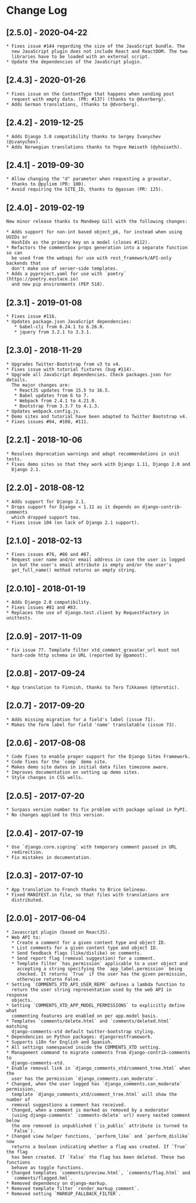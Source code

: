 # Change Log

## [2.5.0] - 2020-04-22

    * Fixes issue #144 regarding the size of the JavaScript bundle. The
      new JavaScript plugin does not include React and ReactDOM. The two
      libraries have to be loaded with an external script.
    * Update the dependencies of the JavaScript plugin.

## [2.4.3] - 2020-01-26

    * Fixes issue on the ContentType that happens when sending post
      request with empty data. (PR: #137) (thanks to @dvorberg).
    * Adds German translations, (thanks to @dvorberg).

## [2.4.2] - 2019-12-25

    * Adds Django 3.0 compatibility thanks to Sergey Ivanychev (@ivanychev).
    * Adds Norwegian translations thanks to Yngve Høiseth (@yhoiseth).


## [2.4.1] - 2019-09-30

    * Allow changing the "d" parameter when requesting a gravatar,
      thanks to @pylixm (PR: 100).
    * Avoid requiring the SITE_ID, thanks to @gassan (PR: 125).

## [2.4.0] - 2019-02-19

    New minor release thanks to Mandeep Gill with the following changes:

    * Adds support for non-int based object_pk, for instead when using UUIDs or
      HashIds as the primary key on a model (closes #112).
    * Refactors the commentbox props generation into a separate function so can
      be used from the webapi for use with rest_framework/API-only backends that
      don't make use of server-side templates.
    * Adds a pyproject.yaml for use with `poetry` (https://poetry.eustace.io)
      and new pip environments (PEP 518).

## [2.3.1] - 2019-01-08

    * Fixes issue #116.
    * Updates package.json JavaScript dependencies:
       * babel-cli from 6.24.1 to 6.26.0.
       * jquery from 3.2.1 to 3.3.1.

## [2.3.0] - 2018-11-29

    * Upgrades Twitter-Bootstrap from v3 to v4.
    * Fixes issue with tutorial fixtures (bug #114).
    * Upgrade all JavaScript dependencies. Check packages.json for details.
      The major changes are:
       * ReactJS updates from 15.5 to 16.5.
       * Babel updates from 6 to 7.
       * Webpack from 2.4.1 to 4.21.0.
       * Bootstrap from 3.3.7 to 4.1.3.
    * Updates webpack.config.js.
    * Demo sites and tutorial have been adapted to Twitter Bootstrap v4.
    * Fixes issues #94, #108, #111.

## [2.2.1] - 2018-10-06

    * Resolves deprecation warnings and adopt recommendations in unit tests.
    * Fixes demo sites so that they work with Django 1.11, Django 2.0 and
      Django 2.1.

## [2.2.0] - 2018-08-12

    * Adds support for Django 2.1.
    * Drops support for Django < 1.11 as it depends on django-contrib-comments
      which dropped support too.
    * Fixes issue 104 (on lack of Django 2.1 support).

## [2.1.0] - 2018-02-13

    * Fixes issues #76, #86 and #87.
    * Request user name and/or email address in case the user is logged
      in but the user's email attribute is empty and/or the user's
      get_full_name() method returns an empty string.

## [2.0.10] - 2018-01-19

	* Adds Django 2.0 compatibility.
	* Fixes issues #81 and #83.
	* Replaces the use of django.test.client by RequestFactory in unittests.

## [2.0.9] - 2017-11-09

	* Fix issue 77. Template filter xtd_comment_gravatar_url must not
	  hard-code http schema in URL (reported by @pamost).

## [2.0.8] - 2017-09-24

	* App translation to Finnish, thanks to Tero Tikkanen (@terotic).

## [2.0.7] - 2017-09-20

	* Adds missing migration for a field's label (issue 71).
	* Makes the form label for field 'name' translatable (issue 73).

## [2.0.6] - 2017-08-08

	* Code fixes to enable proper support for the Django Sites Framework.
	* Code fixes for the `comp` demo site.
	* Makes demo site dates in initial data files timezone aware.
	* Improves documentation on setting up demo sites.
	* Style changes in CSS wells.

## [2.0.5] - 2017-07-20

	* Surpass version number to fix problem with package upload in PyPI.
	* No changes applied to this version.

## [2.0.4] - 2017-07-19

	* Use `django.core.signing` with temporary comment passed in URL
	  redirection.
	* Fix mistakes in documentation.

## [2.0.3] - 2017-07-10

	* App translation to French thanks to Brice Gelineau.
	* Fixed MANIFEST.in file, so that files with translations are
	  distributed.

## [2.0.0] - 2017-06-04

	* Javascript plugin (based on ReactJS).
	* Web API to:
	  * Create a comment for a given content type and object ID.
	  * List comments for a given content type and object ID.
	  * Send feedback flags (like/dislike) on comments.
	  * Send report flag (removal suggestion) for a comment.
	  * Template filter `has_permission` applicable to a user object and
	    accepting a string specifying the `app_label.permission` being
	    checked. It returns `True` if the user has the given permission,
	    otherwise returns False.
	* Setting `COMMENTS_XTD_API_USER_REPR` defines a lambda function to
	  return the user string representation used by the web API in response
	  objects.
	* Setting `COMMENTS_XTD_APP_MODEL_PERMISSIONS` to explicitly define what
	  commenting features are enabled on per app.model basis.
	* Templates `comments/delete.html` and `comments/deleted.html` matching
	  django-comments-xtd default twitter-bootstrap styling.
	* Dependencies on Python packages: djangorestframework.
	* Supports i18n for English and Spanish.
	* All settings namespaced inside the COMMENTS_XTD setting.
	* Management command to migrate comments from django-contrib-comments to
	  django-comments-xtd.
	* Enable removal link in `django_comments_xtd/comment_tree.html` when the
	  user has the permission `django_comments.can_moderate`.
	* Changed, when the user logged has `django_comments.can_moderate` permission,
	  template `django_comments_xtd/comment_tree.html` will show the number of
	  removal suggestions a comment has received.
	* Changed, when a comment is marked as removed by a moderator
	  (using django-comments' `comments-delete` url) every nested comment below
	  the one removed is unpublished (`is_public` attribute is turned to
	  `False`).
	* Changed view helper functions, `perform_like` and `perform_dislike` now
	  returns a boolean indicating whether a flag was created. If `True` the flag
	  has been created. If `False` the flag has been deleted. These two functions
	  behave as toggle functions.
	* Changed templates `comments/preview.html`, `comments/flag.html` and
	  `comments/flagged.hml`.
	* Removed dependency on django-markup.
	* Removed template filter `render_markup_comment`.
	* Removed setting `MARKUP_FALLBACK_FILTER`.
